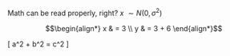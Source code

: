 Math can be read properly, right? $x ~ \sim N(0, \sigma^2)$

$$\begin{align*}
x & = 3 \\
y & = 3 + 6
\end{align*}$$

\[
a^2 + b^2 = c^2
\]
